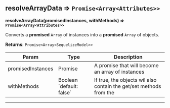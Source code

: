 ## resolveArrayData ⇒ `Promise<Array<Attributes>>`
**resolveArrayData(promisedInstances, withMethods) ⇒ `Promise<Array<Attributes>>`**

Converts a **promised** `Array` of <SequelizeModel> instances into a **promised**
`Array` of <Attributes> objects.


**Returns**: `Promise<Array<SequelizeModel>>`


<table>
<thead><tr><th>Param</th><th>Type</th><th>Description</th></tr></thead>
<tbody>
<tr><td>promisedInstances</td><td>Promise<Array></td><td>A promise that will become an array of <SequelizeModel> instances</td></tr>
<tr><td>withMethods</td><td>Boolean `default: false`</td><td>If true, the <Attributes> objects wil also contain the get/set methods from the <SequelizeModel></td></tr>
</tbody>
</table>

----